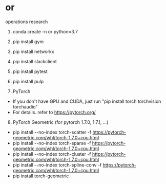# or
operations research

1. conda create -n or python=3.7

2. pip install gym

3. pip install networkx

4. pip install slackclient

5. pip install pytest

6. pip install pulp

7. PyTorch
  - If you don't have GPU and CUDA, just run "pip install torch torchvision torchaudio"
  - For details. refer to https://pytorch.org/
  
8. PyTorch Geometric (for pytorch 1.7.0, 1.7.1, ...)
  - pip install --no-index torch-scatter -f https://pytorch-geometric.com/whl/torch-1.7.0+cpu.html
  - pip install --no-index torch-sparse -f https://pytorch-geometric.com/whl/torch-1.7.0+cpu.html
  - pip install --no-index torch-cluster -f https://pytorch-geometric.com/whl/torch-1.7.0+cpu.html
  - pip install --no-index torch-spline-conv -f https://pytorch-geometric.com/whl/torch-1.7.0+cpu.html
  - pip install torch-geometric
